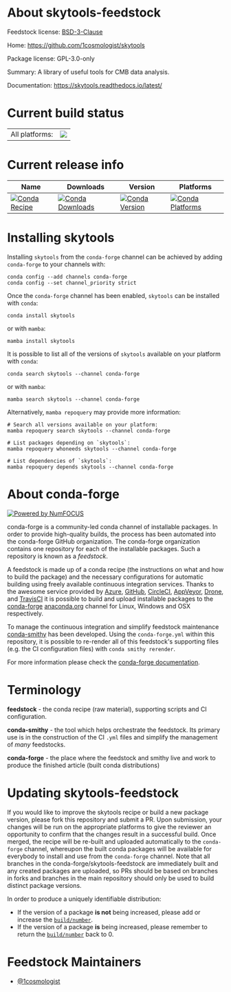 About skytools-feedstock
========================

Feedstock license: [BSD-3-Clause](https://github.com/conda-forge/skytools-feedstock/blob/main/LICENSE.txt)

Home: https://github.com/1cosmologist/skytools

Package license: GPL-3.0-only

Summary: A library of useful tools for CMB data analysis.

Documentation: https://skytools.readthedocs.io/latest/

Current build status
====================


<table><tr><td>All platforms:</td>
    <td>
      <a href="https://dev.azure.com/conda-forge/feedstock-builds/_build/latest?definitionId=22237&branchName=main">
        <img src="https://dev.azure.com/conda-forge/feedstock-builds/_apis/build/status/skytools-feedstock?branchName=main">
      </a>
    </td>
  </tr>
</table>

Current release info
====================

| Name | Downloads | Version | Platforms |
| --- | --- | --- | --- |
| [![Conda Recipe](https://img.shields.io/badge/recipe-skytools-green.svg)](https://anaconda.org/conda-forge/skytools) | [![Conda Downloads](https://img.shields.io/conda/dn/conda-forge/skytools.svg)](https://anaconda.org/conda-forge/skytools) | [![Conda Version](https://img.shields.io/conda/vn/conda-forge/skytools.svg)](https://anaconda.org/conda-forge/skytools) | [![Conda Platforms](https://img.shields.io/conda/pn/conda-forge/skytools.svg)](https://anaconda.org/conda-forge/skytools) |

Installing skytools
===================

Installing `skytools` from the `conda-forge` channel can be achieved by adding `conda-forge` to your channels with:

```
conda config --add channels conda-forge
conda config --set channel_priority strict
```

Once the `conda-forge` channel has been enabled, `skytools` can be installed with `conda`:

```
conda install skytools
```

or with `mamba`:

```
mamba install skytools
```

It is possible to list all of the versions of `skytools` available on your platform with `conda`:

```
conda search skytools --channel conda-forge
```

or with `mamba`:

```
mamba search skytools --channel conda-forge
```

Alternatively, `mamba repoquery` may provide more information:

```
# Search all versions available on your platform:
mamba repoquery search skytools --channel conda-forge

# List packages depending on `skytools`:
mamba repoquery whoneeds skytools --channel conda-forge

# List dependencies of `skytools`:
mamba repoquery depends skytools --channel conda-forge
```


About conda-forge
=================

[![Powered by
NumFOCUS](https://img.shields.io/badge/powered%20by-NumFOCUS-orange.svg?style=flat&colorA=E1523D&colorB=007D8A)](https://numfocus.org)

conda-forge is a community-led conda channel of installable packages.
In order to provide high-quality builds, the process has been automated into the
conda-forge GitHub organization. The conda-forge organization contains one repository
for each of the installable packages. Such a repository is known as a *feedstock*.

A feedstock is made up of a conda recipe (the instructions on what and how to build
the package) and the necessary configurations for automatic building using freely
available continuous integration services. Thanks to the awesome service provided by
[Azure](https://azure.microsoft.com/en-us/services/devops/), [GitHub](https://github.com/),
[CircleCI](https://circleci.com/), [AppVeyor](https://www.appveyor.com/),
[Drone](https://cloud.drone.io/welcome), and [TravisCI](https://travis-ci.com/)
it is possible to build and upload installable packages to the
[conda-forge](https://anaconda.org/conda-forge) [anaconda.org](https://anaconda.org/)
channel for Linux, Windows and OSX respectively.

To manage the continuous integration and simplify feedstock maintenance
[conda-smithy](https://github.com/conda-forge/conda-smithy) has been developed.
Using the ``conda-forge.yml`` within this repository, it is possible to re-render all of
this feedstock's supporting files (e.g. the CI configuration files) with ``conda smithy rerender``.

For more information please check the [conda-forge documentation](https://conda-forge.org/docs/).

Terminology
===========

**feedstock** - the conda recipe (raw material), supporting scripts and CI configuration.

**conda-smithy** - the tool which helps orchestrate the feedstock.
                   Its primary use is in the construction of the CI ``.yml`` files
                   and simplify the management of *many* feedstocks.

**conda-forge** - the place where the feedstock and smithy live and work to
                  produce the finished article (built conda distributions)


Updating skytools-feedstock
===========================

If you would like to improve the skytools recipe or build a new
package version, please fork this repository and submit a PR. Upon submission,
your changes will be run on the appropriate platforms to give the reviewer an
opportunity to confirm that the changes result in a successful build. Once
merged, the recipe will be re-built and uploaded automatically to the
`conda-forge` channel, whereupon the built conda packages will be available for
everybody to install and use from the `conda-forge` channel.
Note that all branches in the conda-forge/skytools-feedstock are
immediately built and any created packages are uploaded, so PRs should be based
on branches in forks and branches in the main repository should only be used to
build distinct package versions.

In order to produce a uniquely identifiable distribution:
 * If the version of a package **is not** being increased, please add or increase
   the [``build/number``](https://docs.conda.io/projects/conda-build/en/latest/resources/define-metadata.html#build-number-and-string).
 * If the version of a package **is** being increased, please remember to return
   the [``build/number``](https://docs.conda.io/projects/conda-build/en/latest/resources/define-metadata.html#build-number-and-string)
   back to 0.

Feedstock Maintainers
=====================

* [@1cosmologist](https://github.com/1cosmologist/)

